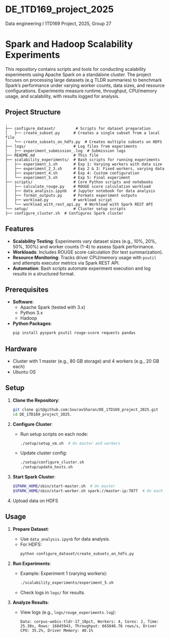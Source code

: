 # DE_1TD169_project_2025
Data engineering I 1TD169 Project, 2025, Group 27

# Spark and Hadoop Scalability Experiments
This repository contains scripts and tools for conducting scalability experiments using Apache Spark on a standalone cluster. The project focuses on processing large datasets (e.g TLDR summaries) to benchmark Spark’s performance under varying worker counts, data sizes, and resource configurations. Experiments measure runtime, throughput, CPU/memory usage, and scalability, with results logged for analysis.

## Project Structure
```
.
├── configure_dataset/         # Scripts for dataset preparation
│   ├── create_subset.py      # Creates a single subset from a local file
│   └── create_subsets_on_hdfs.py  # Creates multiple subsets on HDFS
├── logs/                     # Log files from experiments
│   ├── experiment_submission_.log  # Submission logs
├── README.md                 # This file
├── scalability_experiments/  # Bash scripts for running experiments
│   ├── experiment_1.sh       # Exp 1: Varying workers with data size
│   ├── experiment_2_3.sh     # Exp 2 & 3: Fixed workers, varying data
│   ├── experiment_4.sh       # Exp 4: Custom configuration
│   └── experiment_5.sh       # Exp 5: Final experiment
├── scripts/                  # Core Python scripts and notebooks
│   ├── calculate_rouge.py    # ROUGE score calculation workload
│   ├── data_analysis.ipynb   # Jupyter notebook for data analysis
│   ├── format_outputs.py     # Formats experiment outputs
│   ├── workload.py           # workload script
│   └── workload_with_rest_api.py  # Workload with Spark REST API
└── setup/                    # Cluster setup scripts
├── configure_cluster.sh  # Configures Spark cluster
```

## Features
- **Scalability Testing**: Experiments vary dataset sizes (e.g., 10%, 20%, 50%, 100%) and worker counts (1-4) to assess Spark performance.
- **Workloads**: Includes ROUGE score calculation (for text summarization).
- **Resource Monitoring**: Tracks driver CPU/memory usage with `psutil` and attempts executor metrics via Spark REST API.
- **Automation**: Bash scripts automate experiment execution and log results in a structured format.


## Prerequisites
- **Software**:
  - Apache Spark (tested with 3.x)
  - Python 3.x
  - Hadoop
- **Python Packages**:
  ```bash
  pip install pyspark psutil rouge-score requests pandas

## Hardware
- Cluster with 1 master (e.g., 80 GB storage) and 4 workers (e.g., 20 GB each)
- Ubuntu OS


## Setup
1. **Clone the Repository**:
   ```bash
   git clone git@github.com:SouravSharan/DE_1TD169_project_2025.git
   cd DE_1TD169_project_2025.
   ```

2. **Configure Cluster**:
   - Run setup scripts on each node:
     ```bash
     ./setup/setup_vm.sh  # On master and workers
     ```
   - Update cluster config:
     ```bash
     ./setup/configure_cluster.sh
     ./setup/update_hosts.sh
     ```

3. **Start Spark Cluster**:
   ```bash
   $SPARK_HOME/sbin/start-master.sh  # On master
   $SPARK_HOME/sbin/start-worker.sh spark://master-ip:7077  # On each worker
   ```
4. Upload data on HDFS
## Usage
1. **Prepare Dataset**:
   - Use `data_analysis.ipynb` for data analysis.
   - For HDFS:
     ```bash
     python configure_dataset/create_subsets_on_hdfs.py
     ```
     
3. **Run Experiments**:
   - Example: Experiment 1 (varying workers):
     ```bash
     ./scalability_experiments/experiment_5.sh
     ```
   - Check logs in `logs/` for results.

4. **Analyze Results**:
   - View logs (e.g., `logs/rouge_experiments.log`):
     ```
     Data: corpus-webis-tldr-17_10pct, Workers: 4, Cores: 2, Time: 25.30s, Rows: 16845943, Throughput: 665846.76 rows/s, Driver CPU: 35.2%, Driver Memory: 40.1%
     ```
